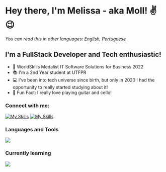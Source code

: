 # Hey there, I'm Melissa - aka Moll! ✌😉

*You can read this in other languages: [English](README.md), [Portuguese](README_PT.md)*

## I'm a FullStack Developer and Tech enthusiastic!
- 🥈 WorldSkills Medalist IT Software Solutions for Business 2022
- 📚 I'm a 2nd Year student at UTFPR
- 💻 I've been into tech universe since birth, but only in 2020 I had the opportunity to really started studying about it!
- 🎸 Fun Fact: I really love playing guitar and cello!

### Connect with me:
[![My Skills](https://skillicons.dev/icons?i=linkedin)](https://br.linkedin.com/in/melissa-moll-62318b18b)
[![My Skills](https://skillicons.dev/icons?i=instagram)](https://www.instagram.com/moll.png)

### Languages and Tools
<p>
  <img src="https://skillicons.dev/icons?i=angular,css,html,js,nodejs,arduino,c,cs,cpp,dotnet,py,mysql,figma,git,visualstudio,vscode"/>
</p>
  
  
### Currently learning
<p>
  <img src="https://skillicons.dev/icons?i=docker,flutter,linux,mongodb,react,tensorflow" />
</p>
